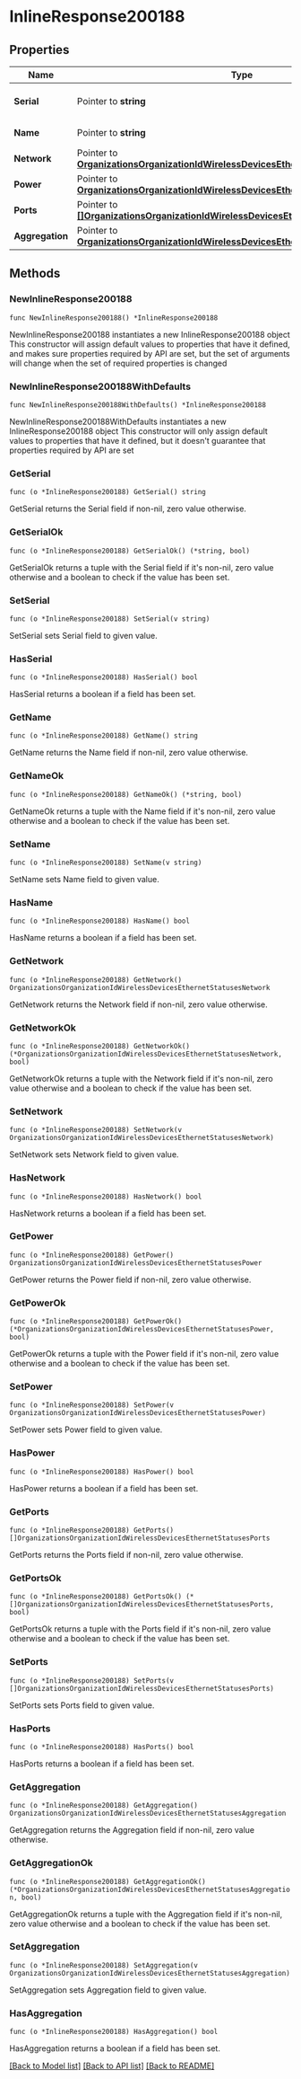 # InlineResponse200188

## Properties

Name | Type | Description | Notes
------------ | ------------- | ------------- | -------------
**Serial** | Pointer to **string** | The serial number of the AP | [optional] 
**Name** | Pointer to **string** | The name of the AP | [optional] 
**Network** | Pointer to [**OrganizationsOrganizationIdWirelessDevicesEthernetStatusesNetwork**](OrganizationsOrganizationIdWirelessDevicesEthernetStatusesNetwork.md) |  | [optional] 
**Power** | Pointer to [**OrganizationsOrganizationIdWirelessDevicesEthernetStatusesPower**](OrganizationsOrganizationIdWirelessDevicesEthernetStatusesPower.md) |  | [optional] 
**Ports** | Pointer to [**[]OrganizationsOrganizationIdWirelessDevicesEthernetStatusesPorts**](OrganizationsOrganizationIdWirelessDevicesEthernetStatusesPorts.md) | List of port details | [optional] 
**Aggregation** | Pointer to [**OrganizationsOrganizationIdWirelessDevicesEthernetStatusesAggregation**](OrganizationsOrganizationIdWirelessDevicesEthernetStatusesAggregation.md) |  | [optional] 

## Methods

### NewInlineResponse200188

`func NewInlineResponse200188() *InlineResponse200188`

NewInlineResponse200188 instantiates a new InlineResponse200188 object
This constructor will assign default values to properties that have it defined,
and makes sure properties required by API are set, but the set of arguments
will change when the set of required properties is changed

### NewInlineResponse200188WithDefaults

`func NewInlineResponse200188WithDefaults() *InlineResponse200188`

NewInlineResponse200188WithDefaults instantiates a new InlineResponse200188 object
This constructor will only assign default values to properties that have it defined,
but it doesn't guarantee that properties required by API are set

### GetSerial

`func (o *InlineResponse200188) GetSerial() string`

GetSerial returns the Serial field if non-nil, zero value otherwise.

### GetSerialOk

`func (o *InlineResponse200188) GetSerialOk() (*string, bool)`

GetSerialOk returns a tuple with the Serial field if it's non-nil, zero value otherwise
and a boolean to check if the value has been set.

### SetSerial

`func (o *InlineResponse200188) SetSerial(v string)`

SetSerial sets Serial field to given value.

### HasSerial

`func (o *InlineResponse200188) HasSerial() bool`

HasSerial returns a boolean if a field has been set.

### GetName

`func (o *InlineResponse200188) GetName() string`

GetName returns the Name field if non-nil, zero value otherwise.

### GetNameOk

`func (o *InlineResponse200188) GetNameOk() (*string, bool)`

GetNameOk returns a tuple with the Name field if it's non-nil, zero value otherwise
and a boolean to check if the value has been set.

### SetName

`func (o *InlineResponse200188) SetName(v string)`

SetName sets Name field to given value.

### HasName

`func (o *InlineResponse200188) HasName() bool`

HasName returns a boolean if a field has been set.

### GetNetwork

`func (o *InlineResponse200188) GetNetwork() OrganizationsOrganizationIdWirelessDevicesEthernetStatusesNetwork`

GetNetwork returns the Network field if non-nil, zero value otherwise.

### GetNetworkOk

`func (o *InlineResponse200188) GetNetworkOk() (*OrganizationsOrganizationIdWirelessDevicesEthernetStatusesNetwork, bool)`

GetNetworkOk returns a tuple with the Network field if it's non-nil, zero value otherwise
and a boolean to check if the value has been set.

### SetNetwork

`func (o *InlineResponse200188) SetNetwork(v OrganizationsOrganizationIdWirelessDevicesEthernetStatusesNetwork)`

SetNetwork sets Network field to given value.

### HasNetwork

`func (o *InlineResponse200188) HasNetwork() bool`

HasNetwork returns a boolean if a field has been set.

### GetPower

`func (o *InlineResponse200188) GetPower() OrganizationsOrganizationIdWirelessDevicesEthernetStatusesPower`

GetPower returns the Power field if non-nil, zero value otherwise.

### GetPowerOk

`func (o *InlineResponse200188) GetPowerOk() (*OrganizationsOrganizationIdWirelessDevicesEthernetStatusesPower, bool)`

GetPowerOk returns a tuple with the Power field if it's non-nil, zero value otherwise
and a boolean to check if the value has been set.

### SetPower

`func (o *InlineResponse200188) SetPower(v OrganizationsOrganizationIdWirelessDevicesEthernetStatusesPower)`

SetPower sets Power field to given value.

### HasPower

`func (o *InlineResponse200188) HasPower() bool`

HasPower returns a boolean if a field has been set.

### GetPorts

`func (o *InlineResponse200188) GetPorts() []OrganizationsOrganizationIdWirelessDevicesEthernetStatusesPorts`

GetPorts returns the Ports field if non-nil, zero value otherwise.

### GetPortsOk

`func (o *InlineResponse200188) GetPortsOk() (*[]OrganizationsOrganizationIdWirelessDevicesEthernetStatusesPorts, bool)`

GetPortsOk returns a tuple with the Ports field if it's non-nil, zero value otherwise
and a boolean to check if the value has been set.

### SetPorts

`func (o *InlineResponse200188) SetPorts(v []OrganizationsOrganizationIdWirelessDevicesEthernetStatusesPorts)`

SetPorts sets Ports field to given value.

### HasPorts

`func (o *InlineResponse200188) HasPorts() bool`

HasPorts returns a boolean if a field has been set.

### GetAggregation

`func (o *InlineResponse200188) GetAggregation() OrganizationsOrganizationIdWirelessDevicesEthernetStatusesAggregation`

GetAggregation returns the Aggregation field if non-nil, zero value otherwise.

### GetAggregationOk

`func (o *InlineResponse200188) GetAggregationOk() (*OrganizationsOrganizationIdWirelessDevicesEthernetStatusesAggregation, bool)`

GetAggregationOk returns a tuple with the Aggregation field if it's non-nil, zero value otherwise
and a boolean to check if the value has been set.

### SetAggregation

`func (o *InlineResponse200188) SetAggregation(v OrganizationsOrganizationIdWirelessDevicesEthernetStatusesAggregation)`

SetAggregation sets Aggregation field to given value.

### HasAggregation

`func (o *InlineResponse200188) HasAggregation() bool`

HasAggregation returns a boolean if a field has been set.


[[Back to Model list]](../README.md#documentation-for-models) [[Back to API list]](../README.md#documentation-for-api-endpoints) [[Back to README]](../README.md)


